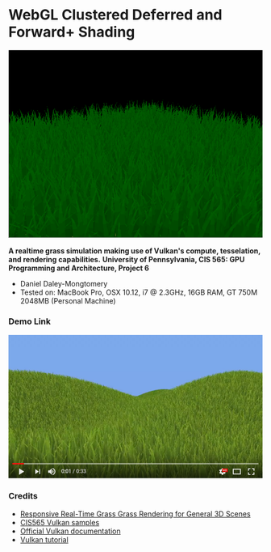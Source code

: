 
WebGL Clustered Deferred and Forward+ Shading
======================

![grass gif](img/demo.gif)

**A realtime grass simulation making use of Vulkan's compute, tesselation, and rendering capabilities.**
**University of Pennsylvania, CIS 565: GPU Programming and Architecture, Project 6**

* Daniel Daley-Mongtomery
* Tested on: MacBook Pro, OSX 10.12, i7 @ 2.3GHz, 16GB RAM, GT 750M 2048MB (Personal Machine)

### Demo Link

[![YouTube Link](img/youtubelink.PNG)](https://www.youtube.com/watch?v=rpcss9_z4yU)

### Credits

* [Responsive Real-Time Grass Grass Rendering for General 3D Scenes](https://www.cg.tuwien.ac.at/research/publications/2017/JAHRMANN-2017-RRTG/JAHRMANN-2017-RRTG-draft.pdf)
* [CIS565 Vulkan samples](https://github.com/CIS565-Fall-2017/Vulkan-Samples)
* [Official Vulkan documentation](https://www.khronos.org/registry/vulkan/)
* [Vulkan tutorial](https://vulkan-tutorial.com/)
